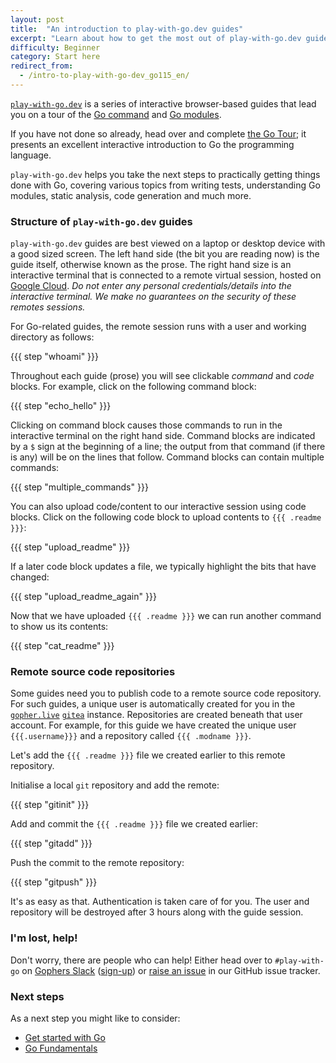 ```yaml
---
layout: post
title:  "An introduction to play-with-go.dev guides"
excerpt: "Learn about how to get the most out of play-with-go.dev guides"
difficulty: Beginner
category: Start here
redirect_from:
  - /intro-to-play-with-go-dev_go115_en/
---
```


[`play-with-go.dev`](https://play-with-go.dev/) is a series of interactive browser-based guides that lead you on a tour
of the [Go command](https://golang.org/cmd/go/) and [Go modules](https://golang.org/ref/mod).

If you have not done so already, head over and complete [the Go Tour](https://tour.golang.org); it presents an excellent
interactive introduction to Go the programming language.

`play-with-go.dev` helps you take the next steps to practically getting things done with Go, covering various topics
from writing tests, understanding Go modules, static analysis, code generation and much more.

### Structure of `play-with-go.dev` guides

`play-with-go.dev` guides are best viewed on a laptop or desktop device with a good sized screen. The left hand side
(the bit you are reading now) is the guide itself, otherwise known as the prose. The right hand size is an interactive
terminal that is connected to a remote virtual session, hosted on [Google Cloud](https://cloud.google.com/). _Do not
enter any personal credentials/details into the interactive terminal. We make no guarantees on the security of these
remotes sessions._

For Go-related guides, the remote session runs with a user and working directory as follows:

{{{ step "whoami" }}}

Throughout each guide (prose) you will see clickable _command_ and _code_ blocks. For example, click on the following
command block:

{{{ step "echo_hello" }}}

Clicking on command block causes those commands to run in the interactive terminal on the right hand side. Command
blocks are indicated by a `$` sign at the beginning of a line; the output from that command (if there is any) will be on
the lines that follow. Command blocks can contain multiple commands:

{{{ step "multiple_commands" }}}

You can also upload code/content to our interactive session using code blocks. Click on the following code block to
upload contents to `{{{ .readme }}}`:

{{{ step "upload_readme" }}}

If a later code block updates a file, we typically highlight the bits that have changed:

{{{ step "upload_readme_again" }}}

Now that we have uploaded `{{{ .readme }}}` we can run another command to show us its contents:

{{{ step "cat_readme" }}}

### Remote source code repositories

Some guides need you to publish code to a remote source code repository. For such guides, a unique user is automatically
created for you in the [`gopher.live`](https://gopher.live) [`gitea`](https://gitea.io) instance. Repositories are
created beneath that user account. For example, for this guide we have created the unique user `{{{.username}}}`
and a repository called `{{{ .modname }}}`.

Let's add the `{{{ .readme }}}` file we created earlier to this remote repository.

Initialise a local `git` repository and add the remote:

{{{ step "gitinit" }}}

Add and commit the `{{{ .readme }}}` file we created earlier:

{{{ step "gitadd" }}}

Push the commit to the remote repository:

{{{ step "gitpush" }}}

It's as easy as that. Authentication is taken care of for you. The user and repository will be destroyed after 3 hours
along with the guide session.


### I'm lost, help!

Don't worry, there are people who can help! Either head over to `#play-with-go` on [Gophers
Slack](https://gophers.slack.com/) ([sign-up](https://invite.slack.golangbridge.org/)) or [raise an
issue](https://github.com/play-with-go/play-with-go/issues/new?title=help:&labels=question) in our GitHub issue tracker.

### Next steps

As a next step you might like to consider:

* [Get started with Go](/get-started-with-go_go119_en/)
* [Go Fundamentals](/go-fundamentals_go119_en)
